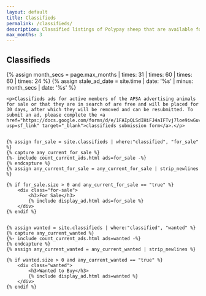 ```yaml
---
layout: default
title: Classifieds
permalink: /classifieds/
description: Classified listings of Polypay sheep that are available for sale and for producers looking to buy Polypay sheep
max_months: 3
---
```


<div class="classifieds">
	<h2>Classifieds</h2>

{% assign month_secs = page.max_months | times: 31 | times: 60 | times: 60 | times: 24 %}
{% assign stale_ad_date = site.time | date: '%s' | minus: month_secs | date: '%s' %}


	<p>Classifieds ads for active members of the APSA advertising animals for sale or that they are in search of are free and will be placed for 30 days, after which they will be removed and can be resubmitted. To submit an ad, please complete the <a href="https://docs.google.com/forms/d/e/1FAIpQLSdIHiFJ4aIFTvj7loe9iwGuvALP3WLMOd27l9601dxztt6sVw/viewform?usp=sf_link" target="_blank">classifieds submission form</a>.</p>


	{% assign for_sale = site.classifieds | where:"classified", "for_sale" %}
	{% capture any_current_for_sale %}
	{%- include count_current_ads.html ads=for_sale -%}
	{% endcapture %}
	{% assign any_current_for_sale = any_current_for_sale | strip_newlines %}

	{% if for_sale.size > 0 and any_current_for_sale == "true" %}
		<div class="for-sale">
			<h3>For Sale</h3>
			{% include display_ad.html ads=for_sale %}
		</div>
	{% endif %}


	{% assign wanted = site.classifieds | where:"classified", "wanted" %}
	{% capture any_current_wanted %}
	{%- include count_current_ads.html ads=wanted -%}
	{% endcapture %}
	{% assign any_current_wanted = any_current_wanted | strip_newlines %}

	{% if wanted.size > 0 and any_current_wanted == "true" %}
		<div class="wanted">
			<h3>Wanted to Buy</h3>
			{% include display_ad.html ads=wanted %}
		</div>
	{% endif %}
</div>
